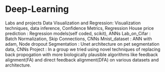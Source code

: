 # Deep-Learning
Labs and projects
Data Visualization and Regression: Visualization techniques, data inference, Confidence Metrics, Regression
House price prediction           : Regression models(self coded, scikit), ANNs
Lab_on_Cifar                     : Batch Normalization, Skip Connections, CNNs
Mnist_dataset                    : ANN with adam, Node dropout
Segmentation                     : Unet architecture on pet segmentation data, CNNs
Project                          : In a group we tried using novel techniques of replacing back propogation with more biologically plausible algorithms like feedback alignment(FA) and direct feedback alignment(DFA) on various datasets and architecture.

